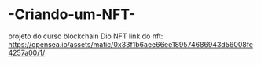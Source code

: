 # -Criando-um-NFT-
projeto do curso blockchain Dio NFT
link do nft: https://opensea.io/assets/matic/0x33f1b6aee66ee189574686943d56008fe4257a00/1/

